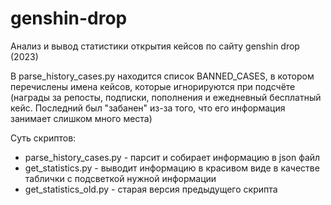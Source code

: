 # genshin-drop
Анализ и вывод статистики открытия кейсов по сайту genshin drop (2023)

В parse_history_cases.py находится список BANNED_CASES, в котором перечислены имена кейсов, которые игнорируются при подсчёте (награды за репосты, подписки, пополнения и ежедневный бесплатный кейс. Последний был "забанен" из-за того, что его информация занимает слишком много места)

Суть скриптов:
- parse_history_cases.py - парсит и собирает информацию в json файл
- get_statistics.py - выводит информацию в красивом виде в качестве таблички с подсветкой нужной информации
- get_statistics_old.py - старая версия предыдущего скрипта

